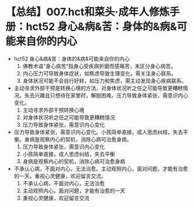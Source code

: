 # 【总结】007.hct和菜头·成年人修炼手册：hct52 身心&病&苦：身体的&病&可能来自你的内心

-   hct52 身心&病&苦：身体的&病&可能来自你的内心
    1.  佛教术语“身心病苦”指身心受疾病折磨而感痛苦，未区分身心病苦。
    2.  内心压力可导致身体症状，如焦虑导致生理变化，需关注身心联系。
    3.  身体状况可能不会自行好转，如压力和焦虑，需主动发现身心疾病联系。
-   主动寻求外部干预是转换心境的方法，对身体状况听之任之可能导致更糟糕情况。失去兴趣且只想待在家里时，解脱困难。压力导致身体紧张，需意识内心变化。
    1.  主动寻求外部干预转换心境
    2.  对身体状况听之任之可能导致更糟糕情况
    3.  压力导致身体紧张，需意识内心变化
-   压力导致身体紧张，需意识内心变化。小孩简单直接，成人思虑纠结，失去平衡。身病是观察内心的契机，消除心病可治愈身病。
    1.  压力导致身体紧张，需意识内心变化
    2.  小孩简单直接，成人思虑纠结，失去平衡
    3.  身病是观察内心的契机，消除心病可治愈身病
-   不承认心病，不面对内心，无法治愈。主动观照内心，面对问题，才能有治愈的一天。重视心灵健康，欢迎留言交流。
    1.  不承认心病，不面对内心，无法治愈
    2.  主动观照内心，面对问题，才能有治愈的一天
    3.  重视心灵健康，欢迎留言交流